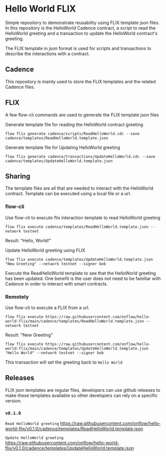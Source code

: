 # Hello World FLIX
Simple repository to demonstrate reusability using FLIX template json files. In this repository is the HelloWorld Cadence contract, a script to read the HelloWorld greeting and a transaction to update the HelloWorld contract's greeting.

The FLIX template in json format is used for scripts and transactions to describe the interactions with a contract.


## Cadence
This repository is mainly used to store the FLIX templates and the related Cadence files. 

## FLIX 
A few flow-cli commands are used to generate the FLIX template json files

Generate template file for reading the HelloWorld contract greeting
```shell
flow flix generate cadence/scripts/ReadHelloWorld.cdc --save cadence/templates/ReadHelloWorld.template.json      
```

Generate template file for Updating HelloWorld greeting
```shell
flow flix generate cadence/transactions/UpdateHelloWorld.cdc --save cadence/templates/UpdateHelloWorld.template.json
```

## Sharing
The template files are all that are needed to interact with the HelloWorld contract. Template can be executed using a local file or a url.

### flow-cli
Use flow-cli to execute flix interaction template to read HelloWorld greeting
```shell
flow flix execute cadence/templates/ReadHelloWorld.template.json --network testnet
```
Result: "Hello, World!"

Update HelloWorld greeting using FLIX
```shell
flow flix execute cadence/templates/UpdateHelloWorld.template.json "New Greeting" --network testnet --signer bob
```

Execute the ReadHelloWorld template to see that the HelloWorld greeting has been updated. One benefit is the user does not need to be familiar with Cadence in order to interact with smart contracts. 

### Remotely

Use flow-cli to execute a FLIX from a url.
```shell
flow flix execute https://raw.githubusercontent.com/onflow/hello-world-flix/main/cadence/templates/ReadHelloWorld.template.json --network testnet
```
 Result: "New Greeting"

 ```shell
flow flix execute https://raw.githubusercontent.com/onflow/hello-world-flix/main/cadence/templates/UpdateHelloWorld.template.json "Hello World" --network testnet --signer bob
 ```

 This transaction will set the greeting back to `Hello World`

 ## Releases

 FLIX json templates are regular files, developers can use github releases to make these templates available so other developers can rely on a specific version. 

 ### `v0.1.0`
 `Read HelloWorld greeting` https://raw.githubusercontent.com/onflow/hello-world-flix/v0.1.0/cadence/templates/ReadHelloWorld.template.json

`Update HelloWorld greeting`
 https://raw.githubusercontent.com/onflow/hello-world-flix/v0.1.0/cadence/templates/UpdateHelloWorld.template.json